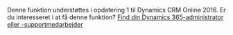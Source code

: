 Denne funktion understøttes i opdatering 1 til Dynamics CRM Online 2016. Er du interesseret i at få denne funktion? [Find din Dynamics 365-administrator eller -supportmedarbejder](../basics/find-administrator-support.md)
